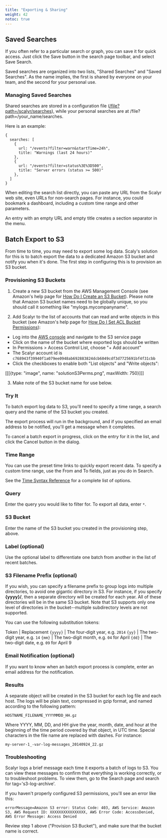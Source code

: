 ```yaml
---
title: "Exporting & Sharing"
weight: 42
notoc: true
---
```


## Saved Searches

If you often refer to a particular search or graph, you can save it for quick access. Just click the
Save button in the search page toolbar, and select Save Search.

Saved searches are organized into two lists, "Shared Searches" and "Saved Searches". As the name implies, the first is  shared by everyone on your team, and the second
for your personal use. 


### Managing Saved Searches

Shared searches are stored in a configuration file ([/file?path=/scalyr/searches](/file?path=%2Fscalyr%2Fsearches)), while your personal searches are at /file?path=/your_name/searches. 

Here is an example:

    {
      searches: [
        {
          url: "/events?filter=warn&startTime=24h",
          title: "Warnings (last 24 hours)"
        },
        {
          url: "/events?filter=status%3E%3D500",
          title: "Server errors (status >= 500)"
        },
      ]
    }

When editing the search list directly, you can paste any URL from the Scalyr web site, even URLs for non-search pages.
For instance, you could bookmark a dashboard, including a custom time range and other parameters.

An entry with an empty URL and empty title creates a section separator in the menu.

##  Batch Export to S3

From time to time, you may need to export some log data. Scaly's solution for this is to batch export the data to a dedicated Amazon S3 bucket and notify you when it's done. The first step in configuring this is to provision an S3 bucket.

### Provisioning S3 Buckets

1. Create a new S3 bucket from the AWS Management Console (see Amazon's help page for 
[How Do I Create an S3 Bucket](https://docs.aws.amazon.com/AmazonS3/latest/user-guide/create-bucket.html)). Please note that
Amazon S3 bucket names need to be globally unique, so you should call it something like "mylogs.mycompanyname".

2. Add Scalyr to the list of accounts that can read and write objects in this bucket (see Amazon's help page for 
[How Do I Set ACL Bucket Permissions](https://docs.aws.amazon.com/AmazonS3/latest/user-guide/set-bucket-permissions.html)):

- Log into the [AWS console](https://console.aws.amazon.com{target=aws}) and navigate to the S3 service page
- Click on the name of the bucket where exported logs should be written
- In Permissions > Access Control List, choose "+ Add account"
- The Scalyr account id is ``c768943f39940f1a079ee0948ab692883824dcb6049cdf3d7725691bf4f31cbb``
- Click the checkboxes to enable both "List objects" and "Write objects": 

[[[{type: "image", name: "solutionS3Perms.png", maxWidth: 750}]]]

3. Make note of the S3 bucket name for use below.

### Try It

To batch export log data to S3, you'll need to specify a time range, a search query and the name of the S3 bucket you created. 

The export process will run in the background, and if you specified an email address to be notified, you'll get a message 
when it completes.

To cancel a batch export in progress, click on the entry for it in the list, and click the Cancel button in the dialog.

###  Time Range
You can use the preset time links to quickly export recent data. To specify a custom time range, use the From and To fields, 
just as you do in Search.  

See the [Time Syntax Reference](/help/time-reference[[[emitSoleParamTeamTokenIfPhoenix]]]) for 
a complete list of options.

### Query
Enter the query you would like to filter for. To export all data, enter ``*``.

### S3 Bucket
Enter the name of the S3 bucket you created in the provisioning step, above.

### Label (optional)
Use the optional label to differentiate one batch from another in the list of recent batches.  

### S3 Filename Prefix (optional)
If you wish, you can specify a filename prefix to group logs into multiple directories, to avoid one gigantic directory in S3. For instance, if you specify **{yyyy}/**, then a separate directory will be created for each year. All of these directories will be in the same S3 bucket. Note that S3 supports only one level of directories in the bucket--multiple subdirectory levels are not supported.

You can use the following substitution tokens:

Token              | Replacement
``{yyyy}``         | The four-digit year, e.g. ``2014``
``{yy}``           | The two-digit year, e.g. ``14``
``{mm}``           | The two-digit month, e.g. ``04`` for April
``{dd}``           | The two-digit date, e.g. ``09`` for April 9

### Email Notification (optional)
If you want to know when an batch export process is complete, enter an email address for the notification.

###  Results

A separate object will be created in the S3 bucket for each log file and each host. The logs will be plain text, compressed 
in gzip format, and named according to the following pattern:

    HOSTNAME_FILENAME_YYYYMMDD_HH.gz

Where YYYY, MM, DD, and HH give the year, month, date, and hour at the beginning of the time period covered by that
object, in UTC time. Special characters in the file name are replaced with dashes. For instance:

    my-server-1_-var-log-messages_20140924_22.gz

### Troubleshooting
Scalyr logs a brief message each time it exports a batch of logs to S3. You can view these messages to confirm that 
everything is working correctly, or to troubleshoot problems. To view them, go to the Search page 
and search for tag='s3-log-archive'.

If you haven't properly configured S3 permissions, you'll see an error like this:

    errorMessage=Amazon S3 error: Status Code: 403, AWS Service: Amazon S3, AWS Request ID: XXXXXXXXXXXXXXXX, AWS Error Code: AccessDenied, AWS Error Message: Access Denied

Review step 1 above ("Provision S3 Bucket"), and make sure that the bucket name is correct.
